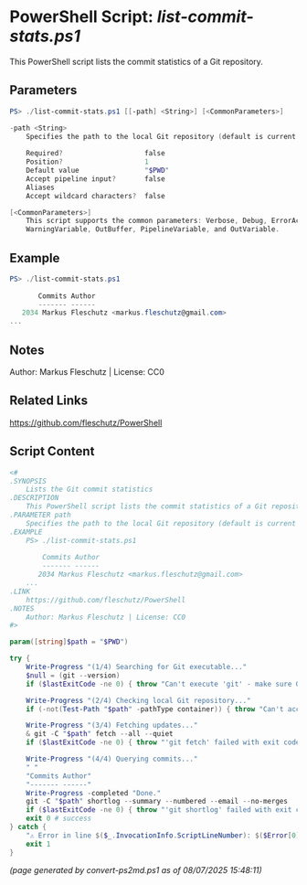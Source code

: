 PowerShell Script: *list-commit-stats.ps1*
===================================

This PowerShell script lists the commit statistics of a Git repository.

Parameters
----------
```powershell
PS> ./list-commit-stats.ps1 [[-path] <String>] [<CommonParameters>]

-path <String>
    Specifies the path to the local Git repository (default is current working dir)
    
    Required?                    false
    Position?                    1
    Default value                "$PWD"
    Accept pipeline input?       false
    Aliases                      
    Accept wildcard characters?  false

[<CommonParameters>]
    This script supports the common parameters: Verbose, Debug, ErrorAction, ErrorVariable, WarningAction, 
    WarningVariable, OutBuffer, PipelineVariable, and OutVariable.
```

Example
-------
```powershell
PS> ./list-commit-stats.ps1
 
       Commits Author
       ------- ------
   2034 Markus Fleschutz <markus.fleschutz@gmail.com>
...

```

Notes
-----
Author: Markus Fleschutz | License: CC0

Related Links
-------------
https://github.com/fleschutz/PowerShell

Script Content
--------------
```powershell
<#
.SYNOPSIS
	Lists the Git commit statistics
.DESCRIPTION
	This PowerShell script lists the commit statistics of a Git repository.
.PARAMETER path
	Specifies the path to the local Git repository (default is current working dir)
.EXAMPLE
	PS> ./list-commit-stats.ps1
  
        Commits Author
        ------- ------
	   2034 Markus Fleschutz <markus.fleschutz@gmail.com>
	...
.LINK
	https://github.com/fleschutz/PowerShell
.NOTES
	Author: Markus Fleschutz | License: CC0
#>

param([string]$path = "$PWD")

try {
	Write-Progress "(1/4) Searching for Git executable..."
	$null = (git --version)
	if ($lastExitCode -ne 0) { throw "Can't execute 'git' - make sure Git is installed and available" }

	Write-Progress "(2/4) Checking local Git repository..."
	if (-not(Test-Path "$path" -pathType container)) { throw "Can't access directory: $path" }

	Write-Progress "(3/4) Fetching updates..."
	& git -C "$path" fetch --all --quiet
	if ($lastExitCode -ne 0) { throw "'git fetch' failed with exit code $lastExitCode" }

	Write-Progress "(4/4) Querying commits..."
	" "
	"Commits Author"
	"------- ------"
	Write-Progress -completed "Done."
	git -C "$path" shortlog --summary --numbered --email --no-merges
	if ($lastExitCode -ne 0) { throw "'git shortlog' failed with exit code $lastExitCode" }
	exit 0 # success
} catch {
	"⚠️ Error in line $($_.InvocationInfo.ScriptLineNumber): $($Error[0])"
	exit 1
}
```

*(page generated by convert-ps2md.ps1 as of 08/07/2025 15:48:11)*
